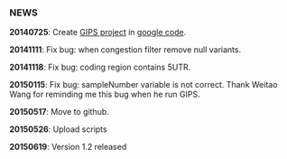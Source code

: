 ### NEWS ###
**20140725**:   Create [GIPS project](https://code.google.com/p/gips/) in [google code](https://code.google.com).

**20141111**:   Fix bug: when congestion filter remove null variants.

**20141118**:   Fix bug: coding region contains 5UTR.

**20150115**:   Fix bug: sampleNumber variable is not correct. Thank Weitao Wang for reminding me this bug when he run GIPS.

**20150517**:   Move to github.

**20150526**:	Upload scripts

**20150619**:	Version 1.2 released
